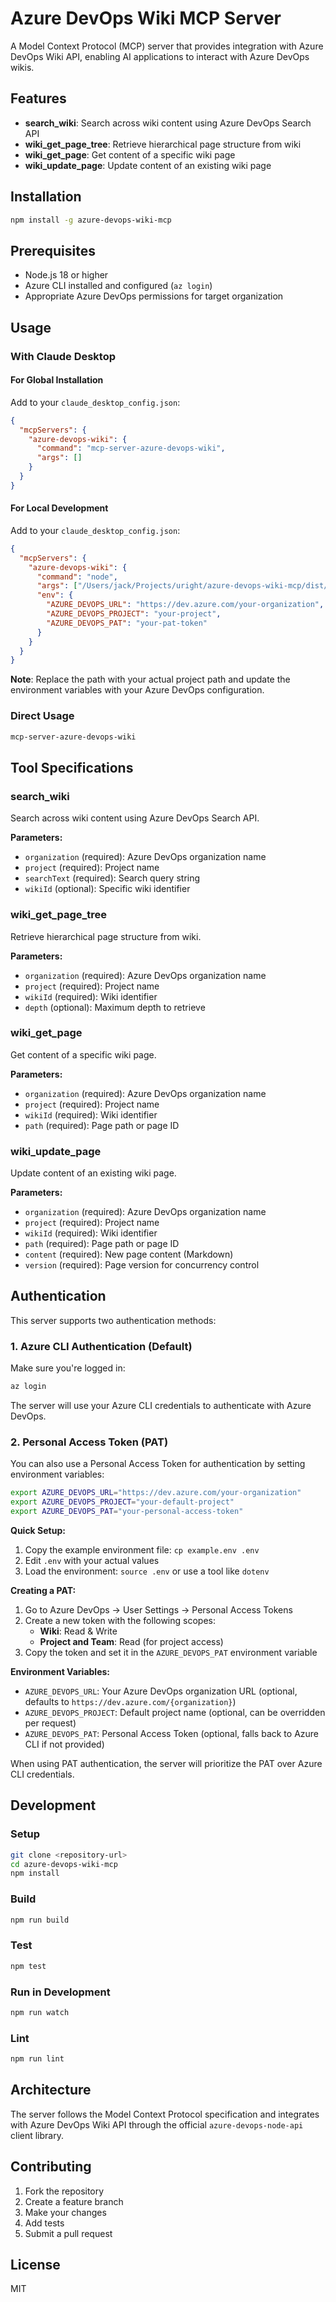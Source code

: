# Azure DevOps Wiki MCP Server

A Model Context Protocol (MCP) server that provides integration with Azure DevOps Wiki API, enabling AI applications to interact with Azure DevOps wikis.

## Features

- **search_wiki**: Search across wiki content using Azure DevOps Search API
- **wiki_get_page_tree**: Retrieve hierarchical page structure from wiki
- **wiki_get_page**: Get content of a specific wiki page
- **wiki_update_page**: Update content of an existing wiki page

## Installation

```bash
npm install -g azure-devops-wiki-mcp
```

## Prerequisites

- Node.js 18 or higher
- Azure CLI installed and configured (`az login`)
- Appropriate Azure DevOps permissions for target organization

## Usage

### With Claude Desktop

#### For Global Installation
Add to your `claude_desktop_config.json`:

```json
{
  "mcpServers": {
    "azure-devops-wiki": {
      "command": "mcp-server-azure-devops-wiki",
      "args": []
    }
  }
}
```

#### For Local Development
Add to your `claude_desktop_config.json`:

```json
{
  "mcpServers": {
    "azure-devops-wiki": {
      "command": "node",
      "args": ["/Users/jack/Projects/uright/azure-devops-wiki-mcp/dist/index.js"],
      "env": {
        "AZURE_DEVOPS_URL": "https://dev.azure.com/your-organization",
        "AZURE_DEVOPS_PROJECT": "your-project",
        "AZURE_DEVOPS_PAT": "your-pat-token"
      }
    }
  }
}
```

**Note**: Replace the path with your actual project path and update the environment variables with your Azure DevOps configuration.

### Direct Usage

```bash
mcp-server-azure-devops-wiki
```

## Tool Specifications

### search_wiki

Search across wiki content using Azure DevOps Search API.

**Parameters:**
- `organization` (required): Azure DevOps organization name
- `project` (required): Project name
- `searchText` (required): Search query string
- `wikiId` (optional): Specific wiki identifier

### wiki_get_page_tree

Retrieve hierarchical page structure from wiki.

**Parameters:**
- `organization` (required): Azure DevOps organization name
- `project` (required): Project name
- `wikiId` (required): Wiki identifier
- `depth` (optional): Maximum depth to retrieve

### wiki_get_page

Get content of a specific wiki page.

**Parameters:**
- `organization` (required): Azure DevOps organization name
- `project` (required): Project name
- `wikiId` (required): Wiki identifier
- `path` (required): Page path or page ID

### wiki_update_page

Update content of an existing wiki page.

**Parameters:**
- `organization` (required): Azure DevOps organization name
- `project` (required): Project name
- `wikiId` (required): Wiki identifier
- `path` (required): Page path or page ID
- `content` (required): New page content (Markdown)
- `version` (required): Page version for concurrency control

## Authentication

This server supports two authentication methods:

### 1. Azure CLI Authentication (Default)

Make sure you're logged in:

```bash
az login
```

The server will use your Azure CLI credentials to authenticate with Azure DevOps.

### 2. Personal Access Token (PAT)

You can also use a Personal Access Token for authentication by setting environment variables:

```bash
export AZURE_DEVOPS_URL="https://dev.azure.com/your-organization"
export AZURE_DEVOPS_PROJECT="your-default-project"
export AZURE_DEVOPS_PAT="your-personal-access-token"
```

**Quick Setup:**
1. Copy the example environment file: `cp example.env .env`
2. Edit `.env` with your actual values
3. Load the environment: `source .env` or use a tool like `dotenv`

**Creating a PAT:**
1. Go to Azure DevOps → User Settings → Personal Access Tokens
2. Create a new token with the following scopes:
   - **Wiki**: Read & Write
   - **Project and Team**: Read (for project access)
3. Copy the token and set it in the `AZURE_DEVOPS_PAT` environment variable

**Environment Variables:**
- `AZURE_DEVOPS_URL`: Your Azure DevOps organization URL (optional, defaults to `https://dev.azure.com/{organization}`)
- `AZURE_DEVOPS_PROJECT`: Default project name (optional, can be overridden per request)
- `AZURE_DEVOPS_PAT`: Personal Access Token (optional, falls back to Azure CLI if not provided)

When using PAT authentication, the server will prioritize the PAT over Azure CLI credentials.

## Development

### Setup

```bash
git clone <repository-url>
cd azure-devops-wiki-mcp
npm install
```

### Build

```bash
npm run build
```

### Test

```bash
npm test
```

### Run in Development

```bash
npm run watch
```

### Lint

```bash
npm run lint
```

## Architecture

The server follows the Model Context Protocol specification and integrates with Azure DevOps Wiki API through the official `azure-devops-node-api` client library.

## Contributing

1. Fork the repository
2. Create a feature branch
3. Make your changes
4. Add tests
5. Submit a pull request

## License

MIT